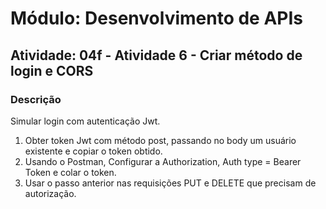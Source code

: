 # Módulo: Desenvolvimento de APIs

## Atividade: 04f - Atividade 6 - Criar método de login e CORS

### Descrição

Simular login com autenticação Jwt.

1. Obter token Jwt com método post, passando no body um usuário existente e copiar o token obtido.
2. Usando o Postman, Configurar a Authorization, Auth type = Bearer Token e colar o token.
3. Usar o passo anterior nas requisições PUT e DELETE que precisam de autorização.

